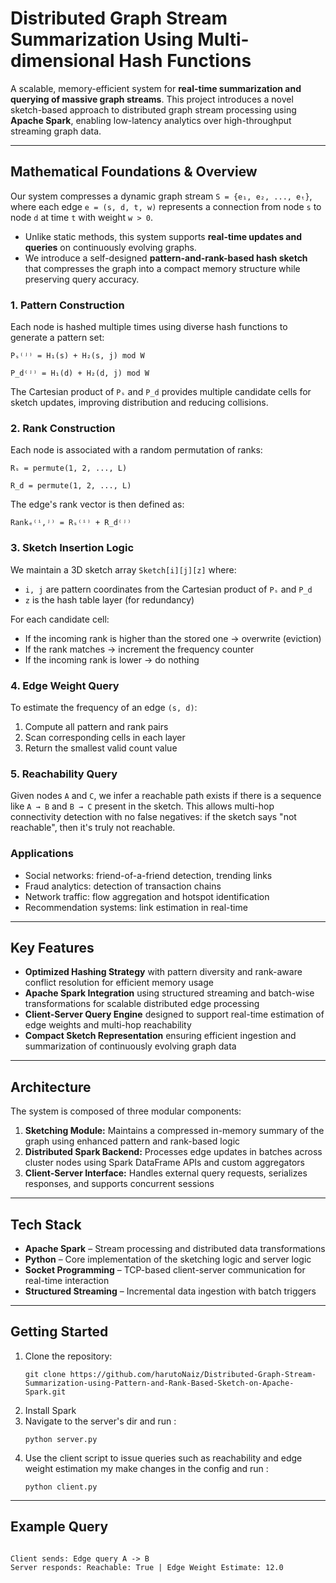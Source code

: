 <h1>Distributed Graph Stream Summarization Using Multi-dimensional Hash Functions</h1>

<p>
A scalable, memory-efficient system for <b>real-time summarization and querying of massive graph streams</b>. 
This project introduces a novel sketch-based approach
to distributed graph stream processing using <b>Apache Spark</b>, enabling low-latency analytics over high-throughput streaming graph data.
</p>

<hr>

<h2>Mathematical Foundations & Overview</h2>

<p>
Our system compresses a dynamic graph stream <code>S = {e₁, e₂, ..., eₜ}</code>, where each edge <code>e = (s, d, t, w)</code> represents a connection from node <code>s</code> to node <code>d</code> at time <code>t</code> with weight <code>w &gt; 0</code>.
</p>

<ul>
  <li>Unlike static methods, this system supports <b>real-time updates and queries</b> on continuously evolving graphs.</li>
  <li>We introduce a self-designed <b>pattern-and-rank-based hash sketch</b> that compresses the graph into a compact memory structure while preserving query accuracy.</li>
</ul>




<h3>1. Pattern Construction</h3>
<p>
Each node is hashed multiple times using diverse hash functions to generate a pattern set:
</p>
<pre><code>Pₛ⁽ʲ⁾ = H₁(s) + H₂(s, j) mod W</code></pre>
<pre><code>P_d⁽ʲ⁾ = H₁(d) + H₂(d, j) mod W</code></pre>
<p>
The Cartesian product of <code>Pₛ</code> and <code>P_d</code> provides multiple candidate cells for sketch updates, improving distribution and reducing collisions.
</p>

<h3>2. Rank Construction</h3>
<p>
Each node is associated with a random permutation of ranks:
</p>
<pre><code>Rₛ = permute(1, 2, ..., L)</code></pre>
<pre><code>R_d = permute(1, 2, ..., L)</code></pre>
<p>
The edge's rank vector is then defined as:
</p>
<pre><code>Rankₑ⁽ⁱ,ʲ⁾ = Rₛ⁽ⁱ⁾ + R_d⁽ʲ⁾</code></pre>

<h3>3. Sketch Insertion Logic</h3>
<p>
We maintain a 3D sketch array <code>Sketch[i][j][z]</code> where:
</p>
<ul>
  <li><code>i, j</code> are pattern coordinates from the Cartesian product of <code>Pₛ</code> and <code>P_d</code></li>
  <li><code>z</code> is the hash table layer (for redundancy)</li>
</ul>

<p>For each candidate cell:</p>
<ul>
  <li>If the incoming rank is higher than the stored one → overwrite (eviction)</li>
  <li>If the rank matches → increment the frequency counter</li>
  <li>If the incoming rank is lower → do nothing</li>
</ul>

<h3>4. Edge Weight Query</h3>
<p>
To estimate the frequency of an edge <code>(s, d)</code>:
</p>
<ol>
  <li>Compute all pattern and rank pairs</li>
  <li>Scan corresponding cells in each layer</li>
  <li>Return the smallest valid count value</li>
</ol>

<h3>5. Reachability Query</h3>
<p>
Given nodes <code>A</code> and <code>C</code>, we infer a reachable path exists if there is a sequence like <code>A → B</code> and <code>B → C</code> present in the sketch. This allows multi-hop connectivity detection with no false negatives: if the sketch says "not reachable", then it's truly not reachable.
</p>

<h3>Applications</h3>
<ul>
  <li>Social networks: friend-of-a-friend detection, trending links</li>
  <li>Fraud analytics: detection of transaction chains</li>
  <li>Network traffic: flow aggregation and hotspot identification</li>
  <li>Recommendation systems: link estimation in real-time</li>
</ul>

<hr>

<h2>Key Features</h2>
<ul>
  <li><b>Optimized Hashing Strategy</b> with pattern diversity and rank-aware conflict resolution for efficient memory usage</li>
  <li><b>Apache Spark Integration</b> using structured streaming and batch-wise transformations for scalable distributed edge processing</li>
  <li><b>Client-Server Query Engine</b> designed to support real-time estimation of edge weights and multi-hop reachability</li>
  <li><b>Compact Sketch Representation</b> ensuring efficient ingestion and summarization of continuously evolving graph data</li>
</ul>

<hr>

<h2>Architecture</h2>
<p>The system is composed of three modular components:</p>
<ol>
  <li><b>Sketching Module:</b> Maintains a compressed in-memory summary of the graph using enhanced pattern and rank-based logic</li>
  <li><b>Distributed Spark Backend:</b> Processes edge updates in batches across cluster nodes using Spark DataFrame APIs and custom aggregators</li>
  <li><b>Client-Server Interface:</b> Handles external query requests, serializes responses, and supports concurrent sessions</li>
</ol>

<hr>

<h2>Tech Stack</h2>
<ul>
  <li><b>Apache Spark</b> – Stream processing and distributed data transformations</li>
  <li><b>Python</b> – Core implementation of the sketching logic and server logic</li>
  <li><b>Socket Programming</b> – TCP-based client-server communication for real-time interaction</li>
  <li><b>Structured Streaming</b> – Incremental data ingestion with batch triggers</li>
</ul>

<hr>

<h2>Getting Started</h2>
<ol>
  <li>Clone the repository:<br>
    <pre><code>git clone https://github.com/harutoNaiz/Distributed-Graph-Stream-Summarization-using-Pattern-and-Rank-Based-Sketch-on-Apache-Spark.git</code></pre>
  </li>
  <li>Install Spark</li>
  <li>Navigate to the server's dir and run : </li>
  <pre><code>python server.py</code></pre>
  <li>Use the client script to issue queries such as reachability and edge weight estimation my make changes in the config and run : </li>
  <pre><code>python client.py</code></pre>
</ol>

<hr>

<h2>Example Query</h2>
<pre><code>
Client sends: Edge query A -> B
Server responds: Reachable: True | Edge Weight Estimate: 12.0
</code></pre>
